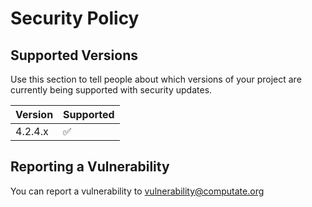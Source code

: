 # Security Policy

## Supported Versions

Use this section to tell people about which versions of your project are
currently being supported with security updates.

| Version   | Supported          |
| --------- | ------------------ |
| 4.2.4.x   | :white_check_mark: |

## Reporting a Vulnerability

You can report a vulnerability to vulnerability@computate.org
